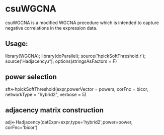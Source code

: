 # csuWGCNA
csuWGCNA is a modified WGCNA precedure which is intended to capture negative correlations in the expression data.



## Usage:
library(WGCNA); 
library(doParallel);
source('hpickSoftThreshold.r');
source('Hadjacency.r');
options(stringsAsFactors = F)

## power selection
sft<-hpickSoftThreshold(expr,powerVector = powers, corFnc = bicor, networkType = "hybrid2", verbose = 5)

## adjacency matrix construction
adj<-Hadjacency(datExpr=expr,type='hybrid2',power=power, corFnc='bicor')

